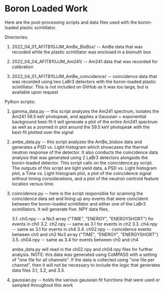 # Boron Loaded Work

Here are the post-processing scripts and data files used with the boron-loaded
plastic scintillator.

Directories:

1. 2022_04_01_AFITB10JJM_AmBe_BisBox/ -- AmBe data that was recorded while the
   plastic scintillator was enclosed in a bismuth box

2. 2022_04_04_AFITB10JJM_Am241/ -- Am241 data that was recorded for calibration

3. 2022_04_01_AFITB10JJM_AmBe_coincidence/ -- coincidence data that was recorded
   using two LaBr3 detectors with the boron-loaded plastic scintillator. This is
   not included on GitHub as it was too large, but is available upon request

Python scripts:

1. gamma_data.py -- this script analyzes the Am241 spectrum, isolates the Am241
   59.5 keV photopeak, and applies a Gaussian + exponential background best-fit
   it will generate a plot of the entire Am241 spectrum as well as a zoomed in
   plot around the 59.5 keV photopeak with the best-fit plotted over the signal

2. ambe_data.py -- this script analyzes the AmBe_bisbox data and generates a
   PSD vs. Light histogram which showcases the thermal neutron response of the
   detector. It also conducts the coincidence data analysis that was generated
   using 2 LaBr3 detectors alongside the boron-loaded detector. This script calls
   on the coincidence.py script. The outputs of this script are light yield data,
   a PSD vs. Light histogram plot, a Time vs. Light histogram plot, a plot of the
   coincidence signal without timing considerations, and a plot of the neutron
   centroid feature location versus time.

3. coincidence.py -- here is the script responsible for scanning the coincidence
   data set and lining up any events that were coincident between the boron-loaded
   scintillator and either one of the LaBr3 scintillators. It will generate five
   .NPY data files,

   3.1. ch0.npy -- a Nx3 array ("TIME", "ENERGY", "ENERGYSHORT") for events in ch0
   3.2. ch2.npy -- same as 3.1 for events in ch2
   3.3. ch4.npy -- same as 3.1 for events in ch4
   3.4. ch02.npy -- coincidence events between ch0 and ch2 Nx3 array ("TIME", "ENERGY", "ENERGYSHORT")
   3.5. ch04.npy -- same as 3.4 for events between ch0 and ch4

   ambe_data.py will read in the ch02.npy and ch04.npy files for further analysis.
   NOTE: this data was generated using CoMPASS with a setting of
   "one file for all channels". If the data is collected using "one file per channel",
   then it will not be necessary to include the logic that generates data files
   3.1, 3.2, and 3.3.

4. gaussian.py -- holds the various gaussian fit functions that were used or sampled
   throughout this work
